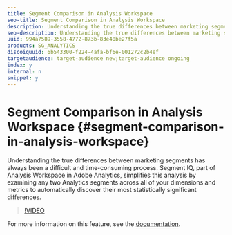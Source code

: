 ```yaml
---
title: Segment Comparison in Analysis Workspace
seo-title: Segment Comparison in Analysis Workspace
description: Understanding the true differences between marketing segments has always been a difficult and time-consuming process. Segment IQ, part of Analysis Workspace in Adobe Analytics, simplifies this analysis by examining any two Analytics segments across all of your dimensions and metrics to automatically discover their most statistically significant differences.
seo-description: Understanding the true differences between marketing segments has always been a difficult and time-consuming process. Segment IQ, part of Analysis Workspace in Adobe Analytics, simplifies this analysis by examining any two Analytics segments across all of your dimensions and metrics to automatically discover their most statistically significant differences.
uuid: 994a7589-3558-4772-873b-83e40be27f5a
products: SG_ANALYTICS
discoiquuid: 6b543300-f224-4afa-bf6e-001272c2b4ef
targetaudience: target-audience new;target-audience ongoing
index: y
internal: n
snippet: y
---
```


# Segment Comparison in Analysis Workspace {#segment-comparison-in-analysis-workspace}

Understanding the true differences between marketing segments has always been a difficult and time-consuming process. Segment IQ, part of Analysis Workspace in Adobe Analytics, simplifies this analysis by examining any two Analytics segments across all of your dimensions and metrics to automatically discover their most statistically significant differences.

>[!VIDEO](https://video.tv.adobe.com/v/23976/?quality=12)

For more information on this feature, see the [documentation](https://marketing.adobe.com/resources/help/en_US/analytics/analysis-workspace/segment-comparison.html).
